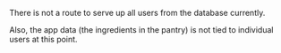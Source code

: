 There is not a route to serve up all users from the database currently.

Also, the app data (the ingredients in the pantry) is not tied to individual users at this point.
